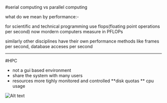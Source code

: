 #serial computing vs parallel computing

what do we mean by performance:- 

for scientific and technical programming use flops(floating point operations per second)
now mordern computers measure in PFLOPs

similarly other disciplines have their own performance methods like frames per second, database acceses per second


---------------------------------------------------------------------------------
#HPC
* not a gui based environment
* share the system with many users
* resources more tighly monitored and controlled
**disk quotas
** cpu usage

![Alt text]()

